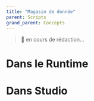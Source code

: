 ```yaml
---
title: "Magasin de donnée"
parent: Scripts
grand_parent: Concepts
---
```


> 🚧 en cours de rédaction...


# Dans le Runtime

# Dans Studio
